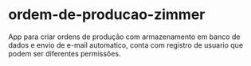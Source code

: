 # ordem-de-producao-zimmer
App para criar ordens de produção com armazenamento em banco de dados e envio de e-mail automatico, conta com registro de usuario que podem ser diferentes permissões.
